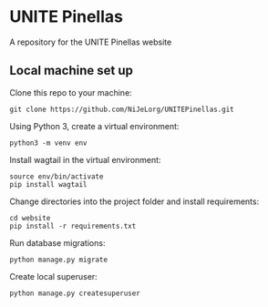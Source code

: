 # UNITE Pinellas
A repository for the UNITE Pinellas website

## Local machine set up
Clone this repo to your machine:

    git clone https://github.com/NiJeLorg/UNITEPinellas.git

Using Python 3, create a virtual environment:

    python3 -m venv env

Install wagtail in the virtual environment:

    source env/bin/activate
    pip install wagtail

Change directories into the project folder and install requirements:

    cd website
    pip install -r requirements.txt

Run database migrations:

    python manage.py migrate

Create local superuser:

    python manage.py createsuperuser

